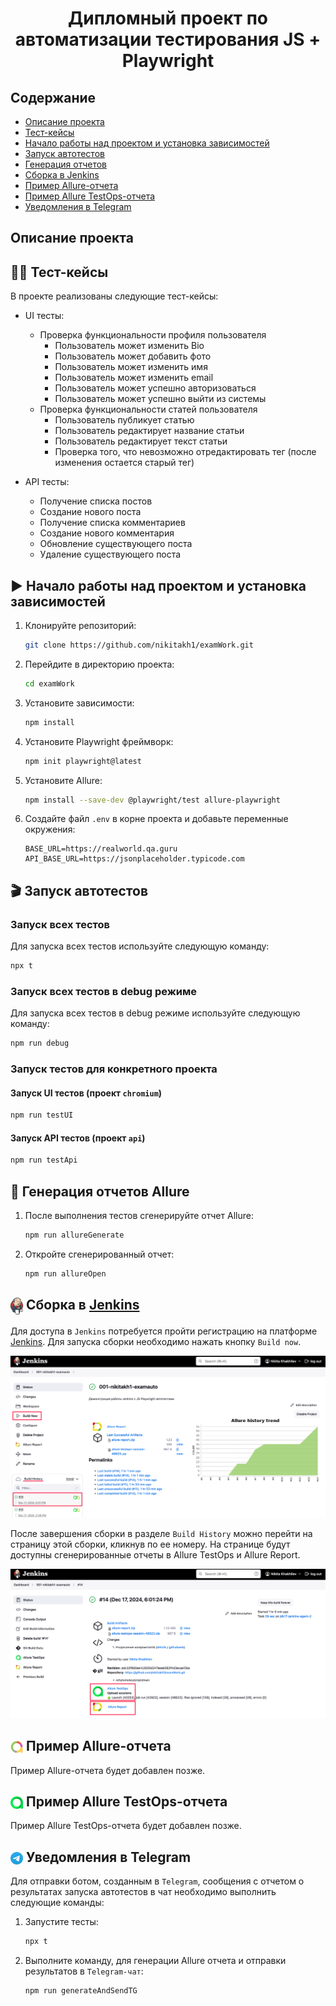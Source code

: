 <h1 align="center">Дипломный проект по автоматизации тестирования JS + Playwright</h1>

## Содержание
- <a href="#description"> Описание проекта</a>
- <a href="#cases"> Тест-кейсы</a>
- <a href="#install"> Начало работы над проектом и установка зависимостей</a>
- <a href="#autotests"> Запуск автотестов</a>
- <a href="#generateAllureReport"> Генерация отчетов</a>
- <a href="#jenkins"> Сборка в Jenkins</a>
- <a href="#allureReport"> Пример Allure-отчета</a>
- <a href="#allureTestOpsReport"> Пример Allure TestOps-отчета</a>
- <a href="#tg"> Уведомления в Telegram </a>

## <a name="description"></a> Описание проекта

## 🕵️‍♂️ <a name="cases"></a> Тест-кейсы

В проекте реализованы следующие тест-кейсы:

- UI тесты:
  - Проверка функциональности профиля пользователя
    - Пользователь может изменить Bio
    - Пользователь может добавить фото
    - Пользователь может изменить имя
    - Пользователь может изменить email
    - Пользователь может успешно авторизоваться
    - Пользователь может успешно выйти из системы
  - Проверка функциональности статей пользователя
    - Пользователь публикует статью
    - Пользователь редактирует название статьи
    - Пользователь редактирует текст статьи
    - Проверка того, что невозможно отредактировать тег (после изменения остается старый тег)

- API тесты:
  - Получение списка постов
  - Создание нового поста
  - Получение списка комментариев
  - Создание нового комментария
  - Обновление существующего поста
  - Удаление существующего поста

## ▶️ <a name="install"></a> Начало работы над проектом и установка зависимостей

1. Клонируйте репозиторий:
   ```sh
   git clone https://github.com/nikitakh1/examWork.git
   ```

2. Перейдите в директорию проекта:
   ```sh
   cd examWork
   ```

3. Установите зависимости:
   ```sh
   npm install
   ```
   
4. Установите Playwright фреймворк:
   ```sh
   npm init playwright@latest
   ```

5. Установите Allure:
   ```sh
   npm install --save-dev @playwright/test allure-playwright
   ```

6. Создайте файл `.env` в корне проекта и добавьте переменные окружения:
   ```env
   BASE_URL=https://realworld.qa.guru
   API_BASE_URL=https://jsonplaceholder.typicode.com
   ```

## 🎬 <a name="autotests"></a> Запуск автотестов

### Запуск всех тестов

Для запуска всех тестов используйте следующую команду:
```sh
npx t
```
### Запуск всех тестов в debug режиме

Для запуска всех тестов в debug режиме используйте следующую команду:
```sh
npm run debug
```

### Запуск тестов для конкретного проекта

#### Запуск UI тестов (проект `chromium`)
```sh
npm run testUI
```

#### Запуск API тестов (проект `api`)
```sh
npm run testApi
```

## 📝 <a name="generateAllureReport"></a> Генерация отчетов Allure

1. После выполнения тестов сгенерируйте отчет Allure:
   ```sh
   npm run allureGenerate
   ```

2. Откройте сгенерированный отчет:
   ```sh
   npm run allureOpen
   ```

<a name="jenkins"></a>
## <img width="20" style="vertical-align:middle" title="Jenkins" src="media/Jenkins_logo.svg.png"> </a> Сборка в <a target="_blank" href="https://jenkins.autotests.cloud/job/001-nikitakh1-examauto/"> Jenkins </a>

Для доступа в <code>Jenkins</code> потребуется пройти регистрацию на платформе [Jenkins](https://jenkins.autotests.cloud/). Для запуска сборки необходимо нажать кнопку <code>Build now</code>.
<p align="center">
<img title="jenkins" src="media/Jenkins1.png ">
</p>
После завершения сборки в разделе <code>Build History</code> можно перейти на страницу этой сборки, кликнув по ее номеру. На странице будут доступны сгенерированные отчеты в Allure TestOps и Allure Report.
<p align="center">
<img title="jenkins" src="media/Jenkins2.png ">
</p>

## <img width="20" style="vertical-align:middle" title="Jenkins" src="media/allure.png"> <a name="allureReport"></a> Пример Allure-отчета

Пример Allure-отчета будет добавлен позже.

## <img width="20" style="vertical-align:middle" title="Jenkins" src="media/testops.logo.svg"> <a name="allureTestOpsReport"></a> Пример Allure TestOps-отчета

Пример Allure TestOps-отчета будет добавлен позже.

## <img width="20" style="vertical-align:middle" title="Jenkins" src="media/tg.svg.png"> <a name="tg"></a> Уведомления в Telegram

Для отправки ботом, созданным в <code>Telegram</code>, сообщения с отчетом о результатах запуска автотестов в чат необходимо выполнить следующие команды:
1. Запустите тесты:
   ```sh
   npx t
   ```
2. Выполните команду, для генерации Allure отчета и отправки результатов в <code>Telegram-чат</code>:
   ```sh
   npm run generateAndSendTG
   ```
